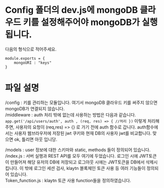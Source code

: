 # Config 폴더의 dev.js에 mongoDB 클라우드 키를 설정해주어야 mongoDB가 실행됩니다.  
다음의 형식으로 적어주세요.  
```
module.exports = {
    mongoURI : "keys"
}
```

# 파일 설명  
/config : 키를 관리하는 모듈입니다. 여기서 mongoDB 클라우드 키를 써주지 않으면 mongoDB가 연결되지 않습니다.  
/middleware : auth 처리 밖에 없는데 사용하는 방법은 다음과 같습니다.  
    ```
    app.get('/api/users/auth', auth , (req, res) => {
        //처리
    })
    ```
    이렇게 처리해주면, 사용자의 요청이 (req,res) => {} 로 가기 전에 auth 함수로 갑니다. auth함수에서는 사용자 웹브라우저에 저장된 jwt 쿠키와 현재 DB의 사용자 jwt를 비교합니다. 맞으면 ok, 틀리면 아웃 입니당.  

/models : user 정보에 대한 스키마와 static, methods 들이 정의되어 있습니다.  
/index.js : 서버 실행과 REST API를 모두 여기에 두었습니다. 로그인 시에 JWT토큰이 만들어져 해당 유저의 DB에 저장되고 로그아웃 시에는 JWT토큰을 DB에서 삭제시킵니다. 이 밖에 로그인 세션 검사, klaytn 블록체인 토큰 사용 등 여러 기능들이 정의되어 있습니다.  
Token_function.js : klaytn 토큰 사용 function들을 정의하였습니다.  
